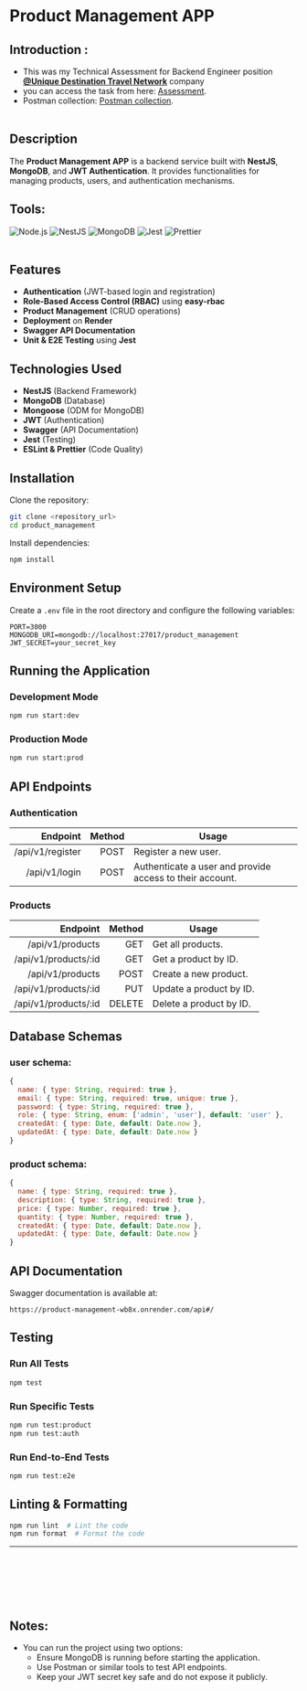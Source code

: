 # Product Management APP

##  Introduction :
 - This was my Technical Assessment for Backend Engineer position **[@Unique Destination Travel Network](https://www.linkedin.com/company/unique-destination-travel-network/posts/?feedView=all)** company
 - you can access the task from here: [Assessment](https://drive.google.com/file/d/1i1-G4E77-ITegHgsJwp9eH8TrT-J3Jmr/view?usp=sharing). 
 - Postman collection: [Postman collection](https://drive.google.com/file/d/1KW0It53QBZxWlU4Q1unSBGJazyhoHJwZ/view?usp=sharing). <br><br>

## Description
The **Product Management APP** is a backend service built with **NestJS**, **MongoDB**, and **JWT Authentication**. It provides functionalities for managing products, users, and authentication mechanisms.

## Tools:
![Node.js](https://img.shields.io/badge/Node.js-18.0-green?logo=node.js)
![NestJS](https://img.shields.io/badge/NestJS-11.0-red?logo=nestjs)
![MongoDB](https://img.shields.io/badge/MongoDB-8.9-brightgreen?logo=mongodb)
![Jest](https://img.shields.io/badge/Jest-29.7-yellow?logo=jest)
![Prettier](https://img.shields.io/badge/Prettier-3.4-blue?logo=prettier)  <br><br>

## Features
- **Authentication** (JWT-based login and registration)
- **Role-Based Access Control (RBAC)** using **easy-rbac**
- **Product Management** (CRUD operations)
- **Deployment** on **Render**
- **Swagger API Documentation**
- **Unit & E2E Testing** using **Jest**

## Technologies Used
- **NestJS** (Backend Framework)
- **MongoDB** (Database)
- **Mongoose** (ODM for MongoDB)
- **JWT** (Authentication)
- **Swagger** (API Documentation)
- **Jest** (Testing)
- **ESLint & Prettier** (Code Quality)

## Installation

Clone the repository:
```sh
git clone <repository_url>
cd product_management
```

Install dependencies:
```sh
npm install
```

## Environment Setup
Create a `.env` file in the root directory and configure the following variables:
```
PORT=3000
MONGODB_URI=mongodb://localhost:27017/product_management
JWT_SECRET=your_secret_key
```

## Running the Application

### Development Mode
```sh
npm run start:dev
```

### Production Mode
```sh
npm run start:prod
```

## API Endpoints

### Authentication

|Endpoint|Method|Usage
|-------:|-----:|-----
|/api/v1/register|POST|Register a new user.
|/api/v1/login|POST|Authenticate a user and provide access to their account.

### Products

|Endpoint|Method|Usage
|-------:|-----:|-----
|/api/v1/products|GET|Get all products.
|/api/v1/products/:id|GET|Get a product by ID.
|/api/v1/products|POST|Create a new product.
|/api/v1/products/:id|PUT|Update a product by ID.
|/api/v1/products/:id|DELETE|Delete a product by ID.

## Database Schemas

### user schema: 

```JavaScript
{
  name: { type: String, required: true },
  email: { type: String, required: true, unique: true },
  password: { type: String, required: true },
  role: { type: String, enum: ['admin', 'user'], default: 'user' },
  createdAt: { type: Date, default: Date.now },
  updatedAt: { type: Date, default: Date.now }
}
```

### product schema: 

```JavaScript
{
  name: { type: String, required: true },
  description: { type: String, required: true },
  price: { type: Number, required: true },
  quantity: { type: Number, required: true },
  createdAt: { type: Date, default: Date.now },
  updatedAt: { type: Date, default: Date.now }
}
```

## API Documentation
Swagger documentation is available at:
```
https://product-management-wb8x.onrender.com/api#/
```

## Testing

### Run All Tests
```sh
npm test
```

### Run Specific Tests
```sh
npm run test:product
npm run test:auth
```

### Run End-to-End Tests
```sh
npm run test:e2e
```

## Linting & Formatting
```sh
npm run lint  # Lint the code
npm run format  # Format the code
```

---

<br><br>

<br><br>
## Notes: 
- You can run the project using two options:
  - Ensure MongoDB is running before starting the application.
  - Use Postman or similar tools to test API endpoints.
  - Keep your JWT secret key safe and do not expose it publicly.